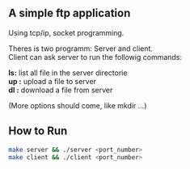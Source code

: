 ## A simple ftp application
Using tcp/ip, socket programming.

Theres is two programm: Server and client.  
Client can ask server to run the followig commands:  

**ls:**  list all file in the server directorie  
**up <filename>:**   upload a file to server  
**dl <filename>:**   download a file from server

(More options should come, like mkdir ...)

## How to Run
```bash
make server && ./server <port_number>
make client && ./client <port_number>
```